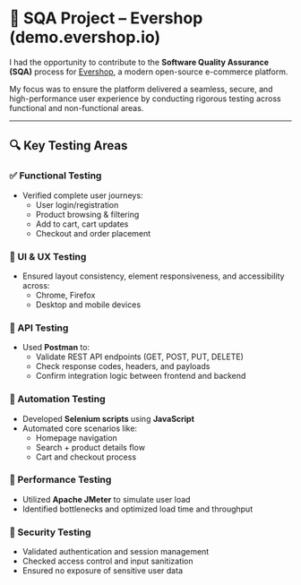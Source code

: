 # 🚀 SQA Project – Evershop (demo.evershop.io)

I had the opportunity to contribute to the **Software Quality Assurance (SQA)** process for [Evershop](https://demo.evershop.io), a modern open-source e-commerce platform.

My focus was to ensure the platform delivered a seamless, secure, and high-performance user experience by conducting rigorous testing across functional and non-functional areas.

---

## 🔍 Key Testing Areas

### ✅ Functional Testing
- Verified complete user journeys: 
  - User login/registration
  - Product browsing & filtering
  - Add to cart, cart updates
  - Checkout and order placement

### 🎨 UI & UX Testing
- Ensured layout consistency, element responsiveness, and accessibility across:
  - Chrome, Firefox
  - Desktop and mobile devices

### 🔗 API Testing
- Used **Postman** to:
  - Validate REST API endpoints (GET, POST, PUT, DELETE)
  - Check response codes, headers, and payloads
  - Confirm integration logic between frontend and backend

### 🤖 Automation Testing
- Developed **Selenium scripts** using **JavaScript**
- Automated core scenarios like:
  - Homepage navigation
  - Search + product details flow
  - Cart and checkout process

### 🚦 Performance Testing
- Utilized **Apache JMeter** to simulate user load
- Identified bottlenecks and optimized load time and throughput

### 🔐 Security Testing
- Validated authentication and session management
- Checked access control and input sanitization
- Ensured no exposure of sensitive user data




